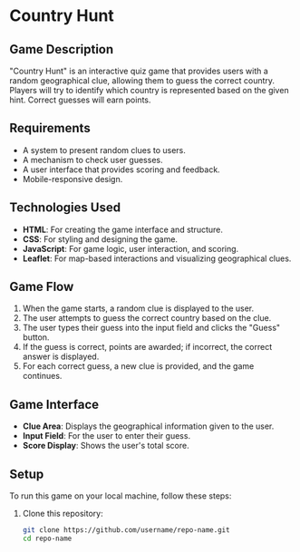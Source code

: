 # Country Hunt

## Game Description
"Country Hunt" is an interactive quiz game that provides users with a random geographical clue, allowing them to guess the correct country. Players will try to identify which country is represented based on the given hint. Correct guesses will earn points.

## Requirements
- A system to present random clues to users.
- A mechanism to check user guesses.
- A user interface that provides scoring and feedback.
- Mobile-responsive design.

## Technologies Used
- **HTML**: For creating the game interface and structure.
- **CSS**: For styling and designing the game.
- **JavaScript**: For game logic, user interaction, and scoring.
- **Leaflet**: For map-based interactions and visualizing geographical clues.

## Game Flow
1. When the game starts, a random clue is displayed to the user.
2. The user attempts to guess the correct country based on the clue.
3. The user types their guess into the input field and clicks the "Guess" button.
4. If the guess is correct, points are awarded; if incorrect, the correct answer is displayed.
5. For each correct guess, a new clue is provided, and the game continues.

## Game Interface
- **Clue Area**: Displays the geographical information given to the user.
- **Input Field**: For the user to enter their guess.
- **Score Display**: Shows the user's total score.

## Setup
To run this game on your local machine, follow these steps:

1. Clone this repository:
   ```bash
   git clone https://github.com/username/repo-name.git
   cd repo-name
